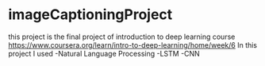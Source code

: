 # imageCaptioningProject

this project is the final project of introduction to deep learning course https://www.coursera.org/learn/intro-to-deep-learning/home/week/6
In this project I used 
   -Natural Language Processing
   -LSTM
   -CNN
